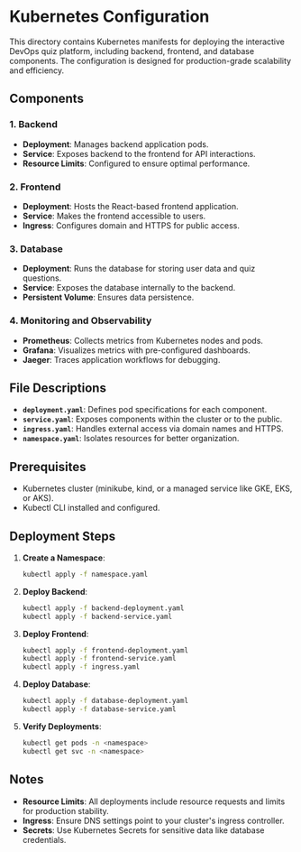 # Kubernetes Configuration

This directory contains Kubernetes manifests for deploying the interactive DevOps quiz platform, including backend, frontend, and database components. The configuration is designed for production-grade scalability and efficiency.

## Components

### 1. Backend
- **Deployment**: Manages backend application pods.
- **Service**: Exposes backend to the frontend for API interactions.
- **Resource Limits**: Configured to ensure optimal performance.

### 2. Frontend
- **Deployment**: Hosts the React-based frontend application.
- **Service**: Makes the frontend accessible to users.
- **Ingress**: Configures domain and HTTPS for public access.

### 3. Database
- **Deployment**: Runs the database for storing user data and quiz questions.
- **Service**: Exposes the database internally to the backend.
- **Persistent Volume**: Ensures data persistence.

### 4. Monitoring and Observability
- **Prometheus**: Collects metrics from Kubernetes nodes and pods.
- **Grafana**: Visualizes metrics with pre-configured dashboards.
- **Jaeger**: Traces application workflows for debugging.

## File Descriptions

- **`deployment.yaml`**: Defines pod specifications for each component.
- **`service.yaml`**: Exposes components within the cluster or to the public.
- **`ingress.yaml`**: Handles external access via domain names and HTTPS.
- **`namespace.yaml`**: Isolates resources for better organization.

## Prerequisites

- Kubernetes cluster (minikube, kind, or a managed service like GKE, EKS, or AKS).
- Kubectl CLI installed and configured.

## Deployment Steps

1. **Create a Namespace**:
   ```bash
   kubectl apply -f namespace.yaml
   ```

2. **Deploy Backend**:
   ```bash
   kubectl apply -f backend-deployment.yaml
   kubectl apply -f backend-service.yaml
   ```

3. **Deploy Frontend**:
   ```bash
   kubectl apply -f frontend-deployment.yaml
   kubectl apply -f frontend-service.yaml
   kubectl apply -f ingress.yaml
   ```

4. **Deploy Database**:
   ```bash
   kubectl apply -f database-deployment.yaml
   kubectl apply -f database-service.yaml
   ```

5. **Verify Deployments**:
   ```bash
   kubectl get pods -n <namespace>
   kubectl get svc -n <namespace>
   ```

## Notes

- **Resource Limits**: All deployments include resource requests and limits for production stability.
- **Ingress**: Ensure DNS settings point to your cluster's ingress controller.
- **Secrets**: Use Kubernetes Secrets for sensitive data like database credentials.

